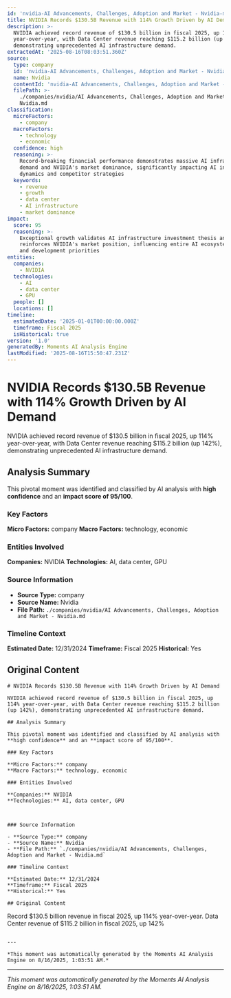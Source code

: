 ```yaml
---
id: 'nvidia-AI Advancements, Challenges, Adoption and Market - Nvidia-moment-1'
title: NVIDIA Records $130.5B Revenue with 114% Growth Driven by AI Demand
description: >-
  NVIDIA achieved record revenue of $130.5 billion in fiscal 2025, up 114%
  year-over-year, with Data Center revenue reaching $115.2 billion (up 142%),
  demonstrating unprecedented AI infrastructure demand.
extractedAt: '2025-08-16T08:03:51.360Z'
source:
  type: company
  id: 'nvidia-AI Advancements, Challenges, Adoption and Market - Nvidia'
  name: Nvidia
  contentId: 'nvidia-AI Advancements, Challenges, Adoption and Market - Nvidia'
  filePath: >-
    ./companies/nvidia/AI Advancements, Challenges, Adoption and Market -
    Nvidia.md
classification:
  microFactors:
    - company
  macroFactors:
    - technology
    - economic
  confidence: high
  reasoning: >-
    Record-breaking financial performance demonstrates massive AI infrastructure
    demand and NVIDIA's market dominance, significantly impacting AI industry
    dynamics and competitor strategies
  keywords:
    - revenue
    - growth
    - data center
    - AI infrastructure
    - market dominance
impact:
  score: 95
  reasoning: >-
    Exceptional growth validates AI infrastructure investment thesis and
    reinforces NVIDIA's market position, influencing entire AI ecosystem funding
    and development priorities
entities:
  companies:
    - NVIDIA
  technologies:
    - AI
    - data center
    - GPU
  people: []
  locations: []
timeline:
  estimatedDate: '2025-01-01T00:00:00.000Z'
  timeframe: Fiscal 2025
  isHistorical: true
version: '1.0'
generatedBy: Moments AI Analysis Engine
lastModified: '2025-08-16T15:50:47.231Z'
---
```

# NVIDIA Records $130.5B Revenue with 114% Growth Driven by AI Demand

NVIDIA achieved record revenue of $130.5 billion in fiscal 2025, up 114% year-over-year, with Data Center revenue reaching $115.2 billion (up 142%), demonstrating unprecedented AI infrastructure demand.

## Analysis Summary

This pivotal moment was identified and classified by AI analysis with **high confidence** and an **impact score of 95/100**.

### Key Factors

**Micro Factors:** company
**Macro Factors:** technology, economic

### Entities Involved

**Companies:** NVIDIA
**Technologies:** AI, data center, GPU



### Source Information

- **Source Type:** company
- **Source Name:** Nvidia
- **File Path:** `./companies/nvidia/AI Advancements, Challenges, Adoption and Market - Nvidia.md`

### Timeline Context

**Estimated Date:** 12/31/2024
**Timeframe:** Fiscal 2025
**Historical:** Yes

## Original Content

```
# NVIDIA Records $130.5B Revenue with 114% Growth Driven by AI Demand

NVIDIA achieved record revenue of $130.5 billion in fiscal 2025, up 114% year-over-year, with Data Center revenue reaching $115.2 billion (up 142%), demonstrating unprecedented AI infrastructure demand.

## Analysis Summary

This pivotal moment was identified and classified by AI analysis with **high confidence** and an **impact score of 95/100**.

### Key Factors

**Micro Factors:** company
**Macro Factors:** technology, economic

### Entities Involved

**Companies:** NVIDIA
**Technologies:** AI, data center, GPU



### Source Information

- **Source Type:** company
- **Source Name:** Nvidia
- **File Path:** `./companies/nvidia/AI Advancements, Challenges, Adoption and Market - Nvidia.md`

### Timeline Context

**Estimated Date:** 12/31/2024
**Timeframe:** Fiscal 2025
**Historical:** Yes

## Original Content

```
Record $130.5 billion revenue in fiscal 2025, up 114% year-over-year. Data Center revenue of $115.2 billion in fiscal 2025, up 142%
```

---

*This moment was automatically generated by the Moments AI Analysis Engine on 8/16/2025, 1:03:51 AM.*

```

---

*This moment was automatically generated by the Moments AI Analysis Engine on 8/16/2025, 1:03:51 AM.*
